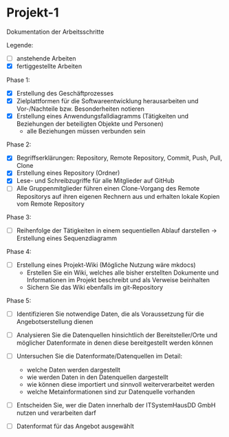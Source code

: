 # Projekt-1

Dokumentation der Arbeitsschritte

Legende: 
- [ ] anstehende Arbeiten
- [x] fertiggestellte Arbeiten

Phase 1:
- [x] Erstellung des Geschäftprozesses 
- [x] Zielplattformen für die Softwareentwicklung herausarbeiten und Vor-/Nachteile bzw. Besonderheiten notieren 
- [x] Erstellung eines Anwendungsfalldiagramms (Tätigkeiten und Beziehungen der beteiligten Objekte und Personen)
   - alle Beziehungen müssen verbunden sein

Phase 2:
- [x] Begriffserklärungen: Repository, Remote Repository, Commit, Push, Pull, Clone
- [x] Erstellung eines Repository (Ordner)
- [x] Lese- und Schreibzugriffe für alle Mitglieder auf GitHub 
- [ ] Alle Gruppenmitglieder führen einen Clone-Vorgang des Remote Repositorys auf ihren eigenen Rechnern aus und erhalten lokale Kopien vom Remote Repository 

Phase 3:
- [ ] Reihenfolge der Tätigkeiten in einem sequentiellen Ablauf darstellen -> Erstellung eines Sequenzdiagramm

Phase 4:
- [ ] Erstellung eines Projekt-Wiki (Mögliche Nutzung wäre mkdocs)
   - Erstellen Sie ein Wiki, welches alle bisher erstellten Dokumente und Informationen im Projekt beschreibt und als Verweise beinhalten
   - Sichern Sie das Wiki ebenfalls im git-Repository

Phase 5:
- [ ] Identifizieren Sie notwendige Daten, die als Voraussetzung für die Angebotserstellung dienen
- [ ] Analysieren Sie die Datenquellen hinsichtlich der Bereitsteller/Orte und möglicher Datenformate in denen diese bereitgestellt werden können
- [ ] Untersuchen Sie die Datenformate/Datenquellen im Detail:
   - welche Daten werden dargestellt
   - wie werden Daten in den Datenquellen dargestellt
   - wie können diese importiert und sinnvoll weiterverarbeitet werden
   - welche Metainformationen sind zur Datenquelle vorhanden
- [ ] Entscheiden Sie, wer die Daten innerhalb der ITSystemHausDD GmbH nutzen und verarbeiten darf
- [ ] Datenformat für das Angebot ausgewählt

